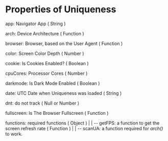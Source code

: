 # Properties of Uniqueness

app: Navigator App ( String )


arch: Device Architecture ( Function )


browser: Browser, based on the User Agent ( Function )


color: Screen Color Depth ( Number )


cookie: Is Cookies Enabled? ( Boolean )


cpuCores: Processor Cores ( Number )


darkmode: Is Dark Mode Enabled ( Boolean )


date: UTC Date when Uniqueness was loaded ( String ) 


dnt: do not track ( Null or Number )


fullscreen: Is The Browser Fullscreen ( Function )


functions: required functions ( Object )
  |
  | -- getFPS: a function to get the screen refresh rate ( Function ) 
  |
  | -- scanUA: a function required for *arch()* to work.





